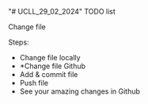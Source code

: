 "# UCLL_29_02_2024" 
TODO list

Change file

Steps:
* Change file locally
* *Change file Github
* Add & commit file
* Push file
* See your amazing changes in Github
